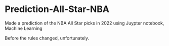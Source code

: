 # Prediction-All-Star-NBA
Made a prediction of the NBA All Star picks in 2022 using Juypter notebook, Machine Learning


Before the rules changed, unfortunately.
